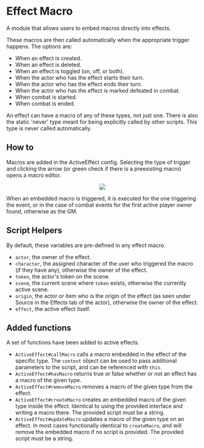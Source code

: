 # Effect Macro

A module that allows users to embed macros directly into effects.

These macros are then called automatically when the appropriate trigger happens. The options are:
* When an effect is created.
* When an effect is deleted.
* When an effect is toggled (on, off, or both).
* When the actor who has the effect starts their turn.
* When the actor who has the effect ends their turn.
* When the actor who has the effect is marked defeated in combat.
* When combat is started.
* When combat is ended.

An effect can have a macro of any of these types, not just one. There is also the static 'never' type meant for being explicitly called by other scripts. This type is never called automatically.

## How to
Macros are added in the ActiveEffect config. Selecting the type of trigger and clicking the arrow (or green check if there is a preexisting macro) opens a macro editor.

<p align="center">
    <img src="https://i.imgur.com/zK1LFHA.png"/>
</p>

When an embedded macro is triggered, it is executed for the one triggering the event, or in the case of combat events for the first active player owner found, otherwise as the GM.

## Script Helpers
By default, these variables are pre-defined in any effect macro.
* `actor`, the owner of the effect.
* `character`, the assigned character of the user who triggered the macro (if they have any), otherwise the owner of the effect.
* `token`, the actor's token on the scene.
* `scene`, the current scene where `token` exists, otherwise the currently active scene.
* `origin`, the actor or item who is the origin of the effect (as seen under Source in the Effects tab of the actor), otherwise the owner of the effect.
* `effect`, the active effect itself.

## Added functions
A set of functions have been added to active effects.
* `ActiveEffect#callMacro` calls a macro embedded in the effect of the specific type. The `context` object can be used to pass additional parameters to the script, and can be referenced with `this`.
* `ActiveEffect#hasMacro` returns true or false whether or not an effect has a macro of the given type.
* `ActiveEffect#removeMacro` removes a macro of the given type from the effect.
* `ActiveEffect#createMacro` creates an embedded macro of the given type inside the effect. Identical to using the provided interface and writing a macro there. The provided script must be a string.
* `ActiveEffect#updateMacro` updates a macro of the given type on an effect. In most cases functionally identical to `createMacro`, and will remove the embedded macro if no script is provided. The provided script must be a string.
